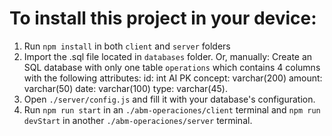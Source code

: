 # To install this project in your device: 

1)  Run `npm install` in both `client` and `server` folders
2)  Import the .sql file located in `databases` folder.
Or, manually:
Create an SQL database with only one table `operations` which contains 4 columns with the following attributes:
    id: int AI PK
    concept: varchar(200)
    amount: varchar(50)
    date: varchar(100)
    type: varchar(45).
3) Open `./server/config.js` and fill it with your database's configuration.
4) Run `npm run start` in an `./abm-operaciones/client` terminal and `npm run devStart` in another `./abm-operaciones/server` terminal. 

